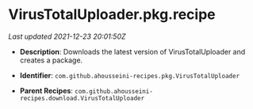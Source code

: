 # VirusTotalUploader.pkg.recipe

_Last updated 2021-12-23 20:01:50Z_

- **Description**: Downloads the latest version of VirusTotalUploader and creates a package.

- **Identifier**: `com.github.ahousseini-recipes.pkg.VirusTotalUploader`

- **Parent Recipes**: `com.github.ahousseini-recipes.download.VirusTotalUploader`
